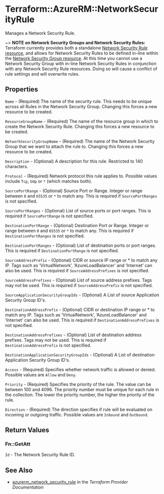 # Terraform::AzureRM::NetworkSecurityRule

Manages a Network Security Rule.

~> **NOTE on Network Security Groups and Network Security Rules:** Terraform currently
provides both a standalone [Network Security Rule resource](network_security_rule.html), and allows for Network Security Rules to be defined in-line within the [Network Security Group resource](network_security_group.html).
At this time you cannot use a Network Security Group with in-line Network Security Rules in conjunction with any Network Security Rule resources. Doing so will cause a conflict of rule settings and will overwrite rules.

## Properties

`Name` - (Required) The name of the security rule. This needs to be unique across all Rules in the Network Security Group. Changing this forces a new resource to be created.

`ResourceGroupName` - (Required) The name of the resource group in which to create the Network Security Rule. Changing this forces a new resource to be created.

`NetworkSecurityGroupName` - (Required) The name of the Network Security Group that we want to attach the rule to. Changing this forces a new resource to be created.

`Description` - (Optional) A description for this rule. Restricted to 140 characters.

`Protocol` - (Required) Network protocol this rule applies to. Possible values include `Tcp`, `Udp` or `*` (which matches both).

`SourcePortRange` - (Optional) Source Port or Range. Integer or range between `0` and `65535` or `*` to match any. This is required if `SourcePortRanges` is not specified.

`SourcePortRanges` - (Optional) List of source ports or port ranges. This is required if `SourcePortRange` is not specified.

`DestinationPortRange` - (Optional) Destination Port or Range. Integer or range between `0` and `65535` or `*` to match any. This is required if `DestinationPortRanges` is not specified.

`DestinationPortRanges` - (Optional) List of destination ports or port ranges. This is required if `DestinationPortRange` is not specified.

`SourceAddressPrefix` - (Optional) CIDR or source IP range or * to match any IP. Tags such as ‘VirtualNetwork’, ‘AzureLoadBalancer’ and ‘Internet’ can also be used. This is required if `SourceAddressPrefixes` is not specified.

`SourceAddressPrefixes` - (Optional) List of source address prefixes. Tags may not be used. This is required if `SourceAddressPrefix` is not specified.

`SourceApplicationSecurityGroupIds` - (Optional) A List of source Application Security Group ID's.

`DestinationAddressPrefix` - (Optional) CIDR or destination IP range or * to match any IP. Tags such as ‘VirtualNetwork’, ‘AzureLoadBalancer’ and ‘Internet’ can also be used. This is required if `DestinationAddressPrefixes` is not specified.

`DestinationAddressPrefixes` - (Optional) List of destination address prefixes. Tags may not be used. This is required if `DestinationAddressPrefix` is not specified.

`DestinationApplicationSecurityGroupIds` - (Optional) A List of destination Application Security Group ID's.

`Access` - (Required) Specifies whether network traffic is allowed or denied. Possible values are `Allow` and `Deny`.

`Priority` - (Required) Specifies the priority of the rule. The value can be between 100 and 4096. The priority number must be unique for each rule in the collection. The lower the priority number, the higher the priority of the rule.

`Direction` - (Required) The direction specifies if rule will be evaluated on incoming or outgoing traffic. Possible values are `Inbound` and `Outbound`.


## Return Values

### Fn::GetAtt

`Id` - The Network Security Rule ID.

## See Also

* [azurerm_network_security_rule](https://www.terraform.io/docs/providers/azurerm/r/network_security_rule.html) in the _Terraform Provider Documentation_